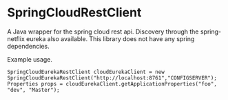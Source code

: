 # SpringCloudRestClient
A Java wrapper for the spring cloud rest api. Discovery through the spring-netflix eureka also available. 
This library does not have any spring dependencies. 

Example usage. 

 ```
SpringCloudEurekaRestClient cloudEurekaClient = new SpringCloudEurekaRestClient("http://localhost:8761","CONFIGSERVER");
Properties props = cloudEurekaClient.getApplicationProperties("foo", "dev", "Master");
 ```

